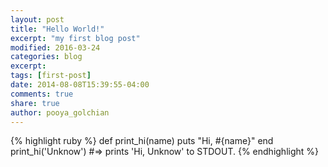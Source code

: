 ```yaml
---
layout: post
title: "Hello World!"
excerpt: "my first blog post"
modified: 2016-03-24
categories: blog
excerpt:
tags: [first-post]
date: 2014-08-08T15:39:55-04:00
comments: true
share: true
author: pooya_golchian
---
```

{% highlight ruby %}
def print_hi(name)
  puts "Hi, #{name}"
end
print_hi('Unknow')
#=> prints 'Hi, Unknow' to STDOUT.
{% endhighlight %}

